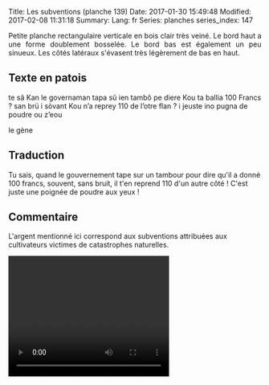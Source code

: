 Title: Les subventions (planche 139)
Date: 2017-01-30 15:49:48
Modified: 2017-02-08 11:31:18
Summary: 
Lang: fr
Series: planches
series_index: 147

<p style="text-align:justify;">Petite planche rectangulaire verticale en bois clair très veiné. Le bord haut a une forme doublement bosselée. Le bord bas est également un peu sinueux. Les côtés latéraux s'évasent très légèrement de bas en haut.</p>

<figure class="image-block" style="float: right;">
  <img alt="" src="{static}/images/planche_139.png">
  <figcaption style="max-width: 320px"></figcaption>
</figure>

## Texte en patois
te sâ Kan le governaman tapa sû ien tambô pe diere Kou ta ballia 100 Francs ?  san brü i sòvant Kou n’a reprey 110 de l’otre flan  ?  i jeuste ino pugna de poudre ou z’eou

le gène

## Traduction
Tu sais, quand le gouvernement tape sur un tambour pour dire qu'il a donné 100 francs, souvent, sans bruit, il t'en  reprend 110 d'un autre côté ! C'est juste une poignée de poudre aux yeux !

## Commentaire
L'argent mentionné ici correspond aux subventions attribuées aux cultivateurs victimes de catastrophes naturelles.



<video width="320" height="240" controls>
  <source src="https://d1njpgd0ygatdn.cloudfront.net/video_139.mp4" type="video/mp4">
</video>
